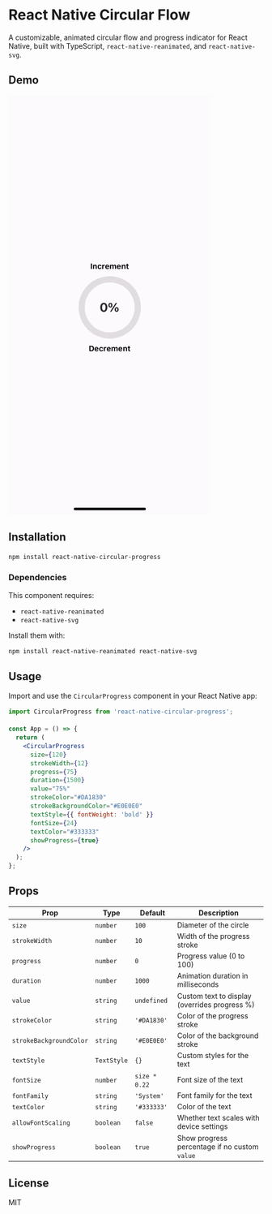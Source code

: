# React Native Circular Flow

A customizable, animated circular flow and progress indicator for React Native, built with TypeScript, `react-native-reanimated`, and `react-native-svg`.

## Demo

![Circular Flow Demo](/assets/demo.gif)

## Installation

```bash
npm install react-native-circular-progress
```

### Dependencies
This component requires:
- `react-native-reanimated`
- `react-native-svg`

Install them with:
```bash
npm install react-native-reanimated react-native-svg
```

## Usage

Import and use the `CircularProgress` component in your React Native app:

```jsx
import CircularProgress from 'react-native-circular-progress';

const App = () => {
  return (
    <CircularProgress
      size={120}
      strokeWidth={12}
      progress={75}
      duration={1500}
      value="75%"
      strokeColor="#DA1830"
      strokeBackgroundColor="#E0E0E0"
      textStyle={{ fontWeight: 'bold' }}
      fontSize={24}
      textColor="#333333"
      showProgress={true}
    />
  );
};
```

## Props

| Prop                   | Type      | Default          | Description                                      |
|------------------------|-----------|------------------|--------------------------------------------------|
| `size`                 | `number`  | `100`            | Diameter of the circle                           |
| `strokeWidth`          | `number`  | `10`             | Width of the progress stroke                     |
| `progress`             | `number`  | `0`              | Progress value (0 to 100)                        |
| `duration`             | `number`  | `1000`           | Animation duration in milliseconds               |
| `value`                | `string`  | `undefined`      | Custom text to display (overrides progress %)    |
| `strokeColor`          | `string`  | `'#DA1830'`      | Color of the progress stroke                     |
| `strokeBackgroundColor`| `string`  | `'#E0E0E0'`      | Color of the background stroke                   |
| `textStyle`            | `TextStyle` | `{}`           | Custom styles for the text                       |
| `fontSize`             | `number`  | `size * 0.22`    | Font size of the text                            |
| `fontFamily`           | `string`  | `'System'`       | Font family for the text                         |
| `textColor`            | `string`  | `'#333333'`      | Color of the text                                |
| `allowFontScaling`     | `boolean` | `false`          | Whether text scales with device settings         |
| `showProgress`         | `boolean` | `true`           | Show progress percentage if no custom `value`    |

## License

MIT